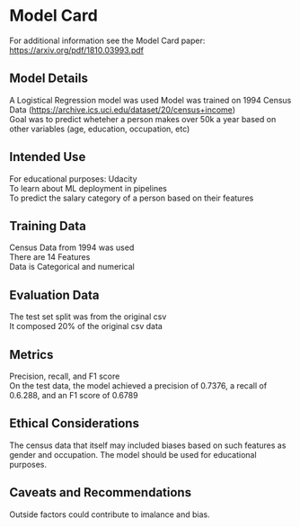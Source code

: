 # Model Card

For additional information see the Model Card paper: https://arxiv.org/pdf/1810.03993.pdf

## Model Details
A Logistical Regression model was used 
Model was trained on 1994 Census Data (https://archive.ics.uci.edu/dataset/20/census+income)  
Goal was to predict wheteher a person makes over 50k a year based on other variables (age, education, occupation, etc)

## Intended Use
For educational purposes: Udacity  
To learn about ML deployment in pipelines  
To predict the salary category of a person based on their features 

## Training Data
Census Data from 1994 was used  
There are 14 Features  
Data is Categorical and numerical

## Evaluation Data
The test set split was from the original csv  
It composed 20% of the original csv data  

## Metrics
Precision, recall, and F1 score    
On the test data, the model achieved a precision of 0.7376, a recall of 0.6.288, and an F1 score of 0.6789    

## Ethical Considerations 
The census data that itself may included biases based on such features as gender and occupation. The model should be used for educational purposes.

## Caveats and Recommendations
Outside factors could contribute to imalance and bias. 
